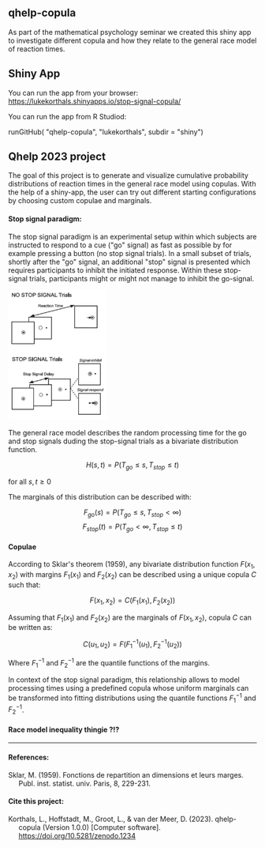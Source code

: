 ## qhelp-copula
As part of the mathematical psychology seminar we created this shiny app to investigate different copula and how they relate to the general race model of reaction times. 

## Shiny App
You can run the app from your browser: https://lukekorthals.shinyapps.io/stop-signal-copula/

You can run the app from R Studiod:

runGitHub( "qhelp-copula", "lukekorthals", subdir = "shiny")

## Qhelp 2023 project 

The goal of this project is to generate and visualize cumulative probability distributions of reaction times in the general race model using copulas. With the help of a shiny-app, the user can try out different starting configurations by choosing custom copulae and marginals. 

#### Stop signal paradigm: 
The stop signal paradigm is an experimental setup within which subjects are instructed to respond to a cue ("go" signal) as fast as possible by for example pressing a button (no stop signal trials). In a small subset of trials, shortly after the "go" signal, an additional "stop" signal is presented which requires participants to inhibit the initiated response. Within these stop-signal trials, participants might or might not manage to inhibit the go-signal. 

<img src="images/stop_signal_paradigm.png" alt="drawing" width="200"/>

The general race model describes the random processing time for the go and stop signals duding the stop-signal trials as a bivariate distribution function.  

$$ H(s, t) = P(T_{go} \le s, T_{stop} \le t) $$ 

for all $s,t \ge 0$  

The marginals of this distribution can be described with: 

$$ F_{go}(s) = P(T_{go} \le s, T_{stop} < \infty) $$
$$ F_{stop}(t) = P(T_{go} < \infty, T_{stop} \le t) $$

#### Copulae

According to Sklar's theorem (1959), any bivariate distribution function $F(x_1, x_2)$ with margins $F_1(x_1)$ and $F_2(x_2)$ can be described using a unique copula $C$ such that: 

$$ F(x_1, x_2) = C(F_1(x_1), F_2(x_2)) $$

Assuming that $F_1(x_1)$ and $F_2(x_2)$ are the marginals of $F(x_1, x_2)$, copula $C$ can be written as: 

$$ C(u_1, u_2) = F(F_1^{-1}(u_1), F_2^{-1}(u_2)) $$

Where $F_1^{-1}$ and $F_2^{-1}$ are the quantile functions of the margins. 

In context of the stop signal paradigm, this relationship allows to model processing times using a predefined copula whose uniform marginals can be transformed into fitting distributions using the quantile functions $F_1^{-1}$ and $F_2^{-1}$. 

#### Race model inequality thingie ?!?

--- 

#### References: 

<div id="refs" class="references csl-bib-body hanging-indent">
<div id="ref-xie2018" class="csl-entry">

Sklar, M. (1959). Fonctions de repartition an dimensions et leurs marges. Publ. inst. statist. univ. Paris, 8, 229-231. 

</div>
</div>

#### Cite this project: 

<div id="refs" class="references csl-bib-body hanging-indent">
<div id="ref-xie2018" class="csl-entry">

Korthals, L., Hoffstadt, M., Groot, L., & van der Meer, D. (2023). qhelp-copula (Version 1.0.0) [Computer software]. <https://doi.org/10.5281/zenodo.1234>

</div>
</div>







